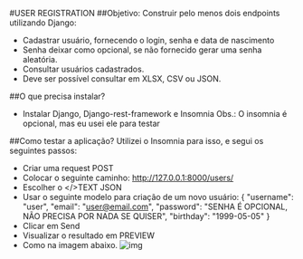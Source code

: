 #USER REGISTRATION
##Objetivo:
Construir pelo menos dois endpoints utilizando Django:
  - Cadastrar usuário, fornecendo o login, senha e data de nascimento
  - Senha deixar como opcional, se não fornecido gerar uma senha aleatória.
  - Consultar usuários cadastrados.
  - Deve ser possível consultar em XLSX, CSV ou JSON.

##O que precisa instalar?
- Instalar Django, Django-rest-framework e Insomnia
Obs.: O insomnia é opcional, mas eu usei ele para testar

##Como testar a aplicação?
Utilizei o Insomnia para isso, e segui os seguintes passos:
- Criar uma request POST
- Colocar o seguinte caminho: http://127.0.0.1:8000/users/
- Escolher o </>TEXT JSON
- Usar o seguinte modelo para criação de um novo usuário:
  {
	"username": "user",
	"email": "user@email.com",
	"password": "SENHA É OPCIONAL, NÃO PRECISA POR NADA SE QUISER",
	"birthday": "1999-05-05"
  }
- Clicar em Send
- Visualizar o resultado em PREVIEW
- Como na imagem abaixo.
![img](https://user-images.githubusercontent.com/99224273/159698054-7ab38814-d1ca-4719-bfc1-5f49a39f2f93.png)
